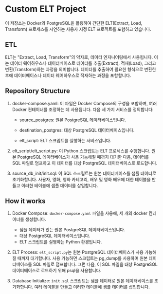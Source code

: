 # Custom ELT Project

이 저장소는 Docker와 PostgreSQL을 활용하여 간단한 ELT(Extract, Load, Transform) 프로세스를 시연하는 사용자 지정 ELT 프로젝트를 포함하고 있습니다.

## ETL

ELT는 "Extract, Load, Transform"의 약자로, 데이터 엔지니어링에서 사용됩니다. 이는 데이터 웨어하우스나 데이터베이스로 데이터를 추출(Extract), 적재(Load), 그리고 변환(Transform)하는 과정을 의미합니다. 데이터를 추출하여 필요한 형식으로 변환한 후에 데이터베이스나 데이터 웨어하우스로 적재하는 과정을 포함합니다.

## Repository Structure

1. docker-compose.yaml: 이 파일은 Docker Compose의 구성을 포함하며, 여러 Docker 컨테이너를 조정하는 데 사용됩니다. 다음 세 가지 서비스를 정의합니다:

   - source_postgres: 원본 PostgreSQL 데이터베이스입니다.

   - destination_postgres: 대상 PostgreSQL 데이터베이스입니다.

   - elt_script: ELT 스크립트를 실행하는 서비스입니다.

2. elt_script/elt_script.py: 이 Python 스크립트는 ELT 프로세스를 수행합니다. 원본 PostgreSQL 데이터베이스가 사용 가능해질 때까지 대기한 다음, 데이터를 SQL 파일로 덤프하고 이 데이터를 대상 PostgreSQL 데이터베이스로 로드합니다.

3. source_db_init/init.sql: 이 SQL 스크립트는 원본 데이터베이스를 샘플 데이터로 초기화합니다. 사용자, 영화, 영화 카테고리, 배우 및 영화 배우에 대한 테이블을 만들고 이러한 테이블에 샘플 데이터를 삽입합니다.

## How it works

1. Docker Compose: `docker-compose.yaml` 파일을 사용해, 세 개의 docker 컨테이너를 생성합니다.

   - 샘플 데이터가 있는 원본 PostgreSQL 데이터베이스입니다.
   - 대상 PostgreSQL 데이터베이스입니다.
   - ELT 스크립트를 실행하는 Python 환경입니다.

2. ELT Process: `elt_script.py`는 원본 PostgreSQL 데이터베이스가 사용 가능해질 때까지 대기합니다. 사용 가능하면 스크립트는 pg_dump를 사용하여 원본 데이터베이스를 SQL 파일로 덤프합니다. 그런 다음, 이 SQL 파일을 대상 PostgreSQL 데이터베이스로 로드하기 위해 psql을 사용합니다.

3. Database Initialize: `init.sql` 스크립트는 샘플 데이터로 원본 데이터베이스를 초기화합니다. 여러 테이블을 만들고 이러한 테이블에 샘플 데이터를 삽입합니다.
